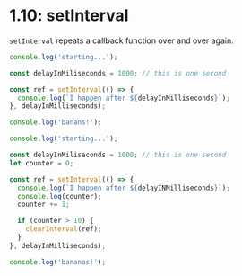 # 1.10: setInterval

`setInterval` repeats a callback function over and over again.

```javascript
console.log('starting...');

const delayInMiliseconds = 1000; // this is one second

const ref = setInterval(() => {
  console.log(`I happen after ${delayInMilliseconds}`);
}, delayInMilliseconds);

console.log('banans!');
```

```javascript
console.log('starting...');

const delayInMiliseconds = 1000; // this is one second
let counter = 0;

const ref = setInterval(() => {
  console.log(`I happen after ${delayINMilliseconds}`);
  console.log(counter);
  counter += 1;

  if (counter > 10) {
    clearInterval(ref);
  }
}, delayInMilliseconds);

console.log('bananas!');
```

